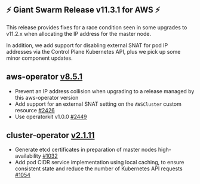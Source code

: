 ## :zap: Giant Swarm Release v11.3.1 for AWS :zap:

This release provides fixes for a race condition seen in some upgrades to v11.2.x when allocating the IP address for the master node.

In addition, we add support for disabling external SNAT for pod IP addresses via the Control Plane Kubernetes API, plus we pick up some minor component updates.

## aws-operator [v8.5.1](https://github.com/giantswarm/aws-operator/releases/tag/v8.5.1)

- Prevent an IP address collision when upgrading to a release managed by this aws-operator version
- Add support for an external SNAT setting on the `AWSCluster` custom resource [#2426](https://github.com/giantswarm/aws-operator/pull/2426)
- Use operatorkit v1.0.0 [#2449](https://github.com/giantswarm/aws-operator/pull/2449)

## cluster-operator [v2.1.11](https://github.com/giantswarm/cluster-operator/releases/tag/v2.1.11)

- Generate etcd certificates in preparation of master nodes high-availability [#1032](https://github.com/giantswarm/cluster-operator/pull/1032)
- Add pod CIDR service implementation using local caching, to ensure consistent state and reduce the number of Kubernetes API requests [#1054](https://github.com/giantswarm/cluster-operator/pull/1054)
